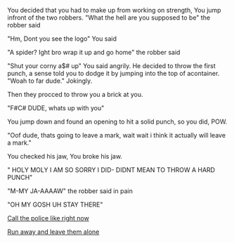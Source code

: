 You decided that you had to make up from working on strength, You jump infront of the two robbers.
"What the hell are you supposed to be" the robber said

"Hm, Dont you see the logo" You said

"A spider? Ight bro wrap it up and go home" the robber said

"Shut your corny a$# up" You said angrily.
He decided to throw the first punch, a sense told you to dodge it by jumping into the top of acontainer.
"Woah to far dude." Jokingly.

Then they procced to throw you a brick at you.

"F#C# DUDE, whats up with you"

You jump down and found an opening to hit a solid punch, so you did, POW.

"Oof dude, thats going to leave a mark, wait wait i think it actually will leave a mark."

You checked his jaw, You broke his jaw.

" HOLY MOLY I AM SO SORRY I DID- DIDNT MEAN TO THROW A HARD PUNCH"

"M-MY JA-AAAAW" the robber said in pain

"OH MY GOSH UH STAY THERE"


[Call the police like right now](call_police.md)


[Run away and leave them alone](leave_themalone.md)
